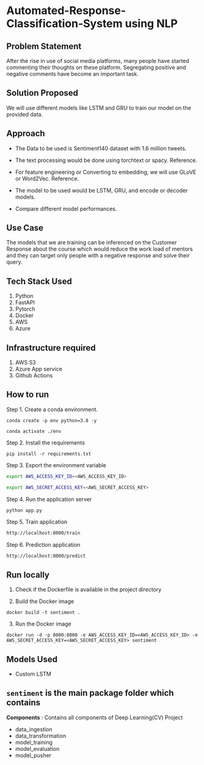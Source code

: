 # Automated-Response-Classification-System using NLP

## Problem Statement
After the rise in use of social media platforms, many people have started commenting their thoughts on these platform. Segregating positive and negative comments have become an important task.

## Solution Proposed
We will use different models like LSTM and GRU to train our model on the provided data.

## Approach

- The Data to be used is Sentiment140 dataset with 1.6 million tweets.

- The text processing would be done using torchtext or spacy. Reference.

- For feature engineering or Converting to embedding, we will use GLoVE or Word2Vec. Reference.

- The model to be used would be LSTM, GRU, and encode or decoder models.

- Compare different model performances.

## Use Case

The models that we are training can be inferenced on the Customer Response about the course which would reduce the work load of mentors and they can target only people with a negative response and solve their query.

## Tech Stack Used
1. Python 
2. FastAPI 
3. Pytorch
4. Docker
5. AWS
6. Azure

## Infrastructure required
1. AWS S3
2. Azure App service
3. Github Actions

## How to run

Step 1. Create a conda environment.
```
conda create -p env python=3.8 -y
```
```
conda activate ./env
````
Step 2. Install the requirements 
```
pip install -r requirements.txt
```
Step 3. Export the environment variable
```bash
export AWS_ACCESS_KEY_ID=<AWS_ACCESS_KEY_ID>

export AWS_SECRET_ACCESS_KEY=<AWS_SECRET_ACCESS_KEY>
```
Step 4. Run the application server
```
python app.py
```
Step 5. Train application
```bash
http://localhost:8000/train
```
Step 6. Prediction application
```bash
http://localhost:8000/predict
```
## Run locally

1. Check if the Dockerfile is available in the project directory

2. Build the Docker image
```
docker build -t sentiment .
```

3. Run the Docker image
```
docker run -d -p 8000:8000 -e AWS_ACCESS_KEY_ID=<AWS_ACCESS_KEY_ID> -e AWS_SECRET_ACCESS_KEY=<AWS_SECRET_ACCESS_KEY> sentiment
```

## Models Used
* Custom LSTM

## `sentiment` is the main package folder which contains 


**Components** : Contains all components of Deep Learning(CV) Project
- data_ingestion
- data_transformation
- model_training
- model_evaluation
- model_pusher
